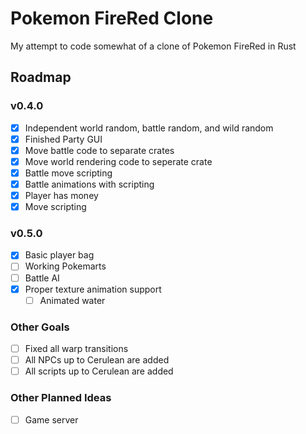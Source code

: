 # Pokemon FireRed Clone

My attempt to code somewhat of a clone of Pokemon FireRed in Rust

## Roadmap

### v0.4.0

- [X] Independent world random, battle random, and wild random
- [X] Finished Party GUI
- [X] Move battle code to separate crates
- [X] Move world rendering code to seperate crate
- [X] Battle move scripting
- [X] Battle animations with scripting
- [X] Player has money
- [X] Move scripting

### v0.5.0

- [X] Basic player bag
- [ ] Working Pokemarts
- [ ] Battle AI
- [X] Proper texture animation support
    - [ ] Animated water

### Other Goals

- [ ] Fixed all warp transitions
- [ ] All NPCs up to Cerulean are added
- [ ] All scripts up to Cerulean are added
### Other Planned Ideas

 - [ ] Game server